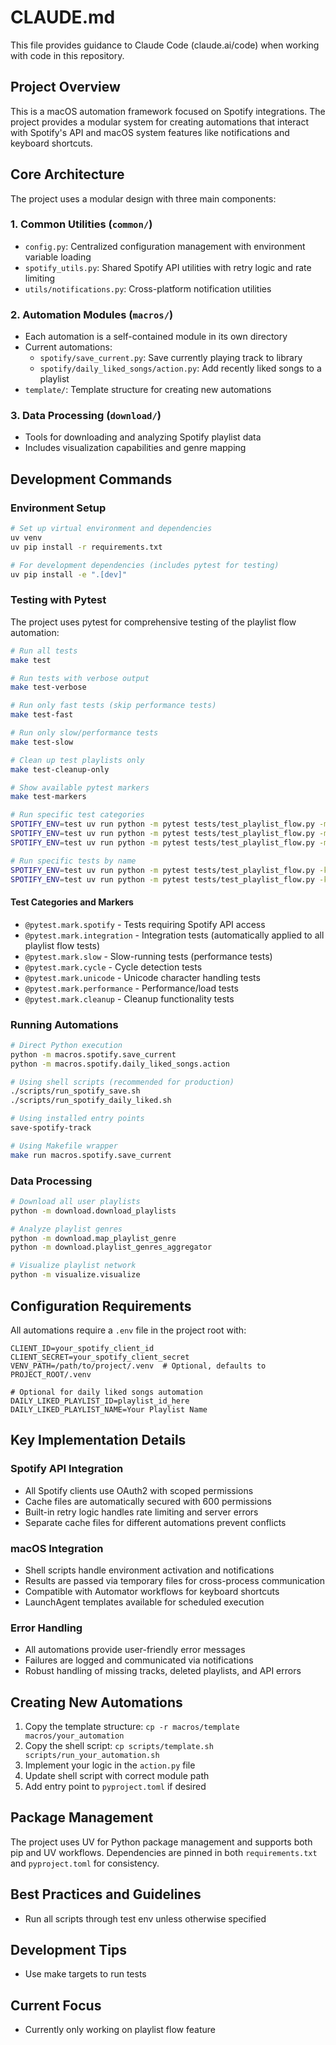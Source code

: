 # CLAUDE.md

This file provides guidance to Claude Code (claude.ai/code) when working with code in this repository.

## Project Overview

This is a macOS automation framework focused on Spotify integrations. The project provides a modular system for creating automations that interact with Spotify's API and macOS system features like notifications and keyboard shortcuts.

## Core Architecture

The project uses a modular design with three main components:

### 1. Common Utilities (`common/`)
- `config.py`: Centralized configuration management with environment variable loading
- `spotify_utils.py`: Shared Spotify API utilities with retry logic and rate limiting
- `utils/notifications.py`: Cross-platform notification utilities

### 2. Automation Modules (`macros/`)
- Each automation is a self-contained module in its own directory
- Current automations:
  - `spotify/save_current.py`: Save currently playing track to library
  - `spotify/daily_liked_songs/action.py`: Add recently liked songs to a playlist
- `template/`: Template structure for creating new automations

### 3. Data Processing (`download/`)
- Tools for downloading and analyzing Spotify playlist data
- Includes visualization capabilities and genre mapping

## Development Commands

### Environment Setup
```bash
# Set up virtual environment and dependencies
uv venv
uv pip install -r requirements.txt

# For development dependencies (includes pytest for testing)
uv pip install -e ".[dev]"
```

### Testing with Pytest

The project uses pytest for comprehensive testing of the playlist flow automation:

```bash
# Run all tests
make test

# Run tests with verbose output
make test-verbose

# Run only fast tests (skip performance tests)
make test-fast

# Run only slow/performance tests
make test-slow

# Clean up test playlists only
make test-cleanup-only

# Show available pytest markers
make test-markers

# Run specific test categories
SPOTIFY_ENV=test uv run python -m pytest tests/test_playlist_flow.py -m "cycle"
SPOTIFY_ENV=test uv run python -m pytest tests/test_playlist_flow.py -m "unicode"
SPOTIFY_ENV=test uv run python -m pytest tests/test_playlist_flow.py -m "performance"

# Run specific tests by name
SPOTIFY_ENV=test uv run python -m pytest tests/test_playlist_flow.py -k "basic_flow"
SPOTIFY_ENV=test uv run python -m pytest tests/test_playlist_flow.py -k "self_reference"
```

#### Test Categories and Markers

- `@pytest.mark.spotify` - Tests requiring Spotify API access
- `@pytest.mark.integration` - Integration tests (automatically applied to all playlist flow tests)
- `@pytest.mark.slow` - Slow-running tests (performance tests)
- `@pytest.mark.cycle` - Cycle detection tests
- `@pytest.mark.unicode` - Unicode character handling tests
- `@pytest.mark.performance` - Performance/load tests
- `@pytest.mark.cleanup` - Cleanup functionality tests

### Running Automations
```bash
# Direct Python execution
python -m macros.spotify.save_current
python -m macros.spotify.daily_liked_songs.action

# Using shell scripts (recommended for production)
./scripts/run_spotify_save.sh
./scripts/run_spotify_daily_liked.sh

# Using installed entry points
save-spotify-track

# Using Makefile wrapper
make run macros.spotify.save_current
```

### Data Processing
```bash
# Download all user playlists
python -m download.download_playlists

# Analyze playlist genres
python -m download.map_playlist_genre
python -m download.playlist_genres_aggregator

# Visualize playlist network
python -m visualize.visualize
```

## Configuration Requirements

All automations require a `.env` file in the project root with:

```env
CLIENT_ID=your_spotify_client_id
CLIENT_SECRET=your_spotify_client_secret
VENV_PATH=/path/to/project/.venv  # Optional, defaults to PROJECT_ROOT/.venv

# Optional for daily liked songs automation
DAILY_LIKED_PLAYLIST_ID=playlist_id_here
DAILY_LIKED_PLAYLIST_NAME=Your Playlist Name
```

## Key Implementation Details

### Spotify API Integration
- All Spotify clients use OAuth2 with scoped permissions
- Cache files are automatically secured with 600 permissions
- Built-in retry logic handles rate limiting and server errors
- Separate cache files for different automations prevent conflicts

### macOS Integration
- Shell scripts handle environment activation and notifications
- Results are passed via temporary files for cross-process communication
- Compatible with Automator workflows for keyboard shortcuts
- LaunchAgent templates available for scheduled execution

### Error Handling
- All automations provide user-friendly error messages
- Failures are logged and communicated via notifications
- Robust handling of missing tracks, deleted playlists, and API errors

## Creating New Automations

1. Copy the template structure: `cp -r macros/template macros/your_automation`
2. Copy the shell script: `cp scripts/template.sh scripts/run_your_automation.sh`
3. Implement your logic in the `action.py` file
4. Update shell script with correct module path
5. Add entry point to `pyproject.toml` if desired

## Package Management

The project uses UV for Python package management and supports both pip and UV workflows. Dependencies are pinned in both `requirements.txt` and `pyproject.toml` for consistency.

## Best Practices and Guidelines

- Run all scripts through test env unless otherwise specified

## Development Tips

- Use make targets to run tests

## Current Focus

- Currently only working on playlist flow feature